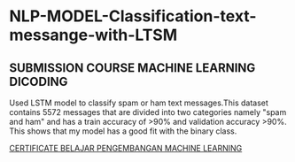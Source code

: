# NLP-MODEL-Classification-text-messange-with-LTSM

## SUBMISSION COURSE MACHINE LEARNING DICODING
Used LSTM model to classify spam or ham text messages.This dataset contains 5572 messages that are divided into two categories namely "spam and ham" and has a train accuracy of >90% and validation accuracy >90%. This shows that my model has a good fit with the binary class.

[CERTIFICATE BELAJAR PENGEMBANGAN MACHINE LEARNING](https://www.dicoding.com/certificates/0LZ0G5WDRX65)
